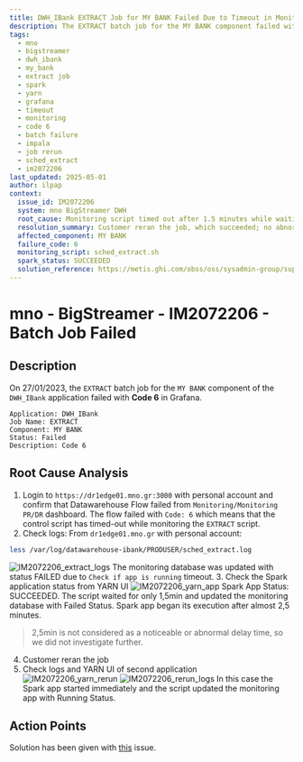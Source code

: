 ```yaml
---
title: DWH_IBank EXTRACT Job for MY BANK Failed Due to Timeout in Monitoring Script
description: The EXTRACT batch job for the MY BANK component failed with code 6 because the monitoring script timed out before the Spark application started; the Spark job succeeded and re-execution was successful.
tags:
  - mno
  - bigstreamer
  - dwh_ibank
  - my_bank
  - extract job
  - spark
  - yarn
  - grafana
  - timeout
  - monitoring
  - code 6
  - batch failure
  - impala
  - job rerun
  - sched_extract
  - im2072206
last_updated: 2025-05-01
author: ilpap
context:
  issue_id: IM2072206
  system: mno BigStreamer DWH
  root_cause: Monitoring script timed out after 1.5 minutes while waiting for Spark application to start, though job itself eventually succeeded
  resolution_summary: Customer reran the job, which succeeded; no abnormal delay was detected in Spark startup
  affected_component: MY BANK
  failure_code: 6
  monitoring_script: sched_extract.sh
  spark_status: SUCCEEDED
  solution_reference: https://metis.ghi.com/obss/oss/sysadmin-group/support/-/issues/101#ndef_94836
---
```

# mno - BigStreamer - IM2072206 - Batch Job Failed
## Description
On 27/01/2023, the `EXTRACT` batch job for the `MY BANK` component of the `DWH_IBank` application failed with **Code 6** in Grafana.
```
Application: DWH_IBank
Job Name: EXTRACT
Component: MY BANK
Status: Failed
Description: Code 6
```
## Root Cause Analysis
1. Login to `https://dr1edge01.mno.gr:3000` with personal account and confirm that Datawarehouse Flow failed from `Monitoring/Monitoring PR/DR` dashboard.
The flow failed with `Code: 6` which means that the control script has timed-out while monitoring the `EXTRACT` script.
2. Check logs:
From `dr1edge01.mno.gr` with personal account:
``` bash
less /var/log/datawarehouse-ibank/PRODUSER/sched_extract.log
```
![IM2072206_extract_logs](.media/IM2072206_extract_logs.png)
The monitoring database was updated with status FAILED due to `Check if app is running` timeout.
3. Check the Spark application status from YARN UI
![IM2072206_yarn_app](.media/IM2072206_yarn_app.png)
Spark App Status: SUCCEEDED.
The script waited for only 1,5min and updated the monitoring database with Failed Status. Spark app began its execution after almost 2,5 minutes.
> 2,5min is not considered as a noticeable or abnormal delay time, so we did not investigate further.
4. Customer reran the job
5. Check logs and YARN UI of second application
![IM2072206_yarn_rerun](.media/IM2072206_yarn_rerun.png)
![IM2072206_rerun_logs](.media/IM2072206_rerun_logs.png)
In this case the Spark app started immediately and the script updated the monitoring app with Running Status.
## Action Points
Solution has been given with [this](https://metis.ghi.com/obss/oss/sysadmin-group/support/-/issues/101#ndef_94836) issue.